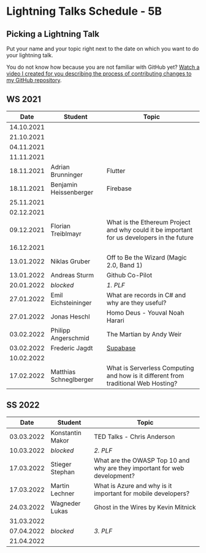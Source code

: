 # Lightning Talks Schedule - 5B

## Picking a Lightning Talk

Put your name and your topic right next to the date on which you want to do your lightning talk.

You do not know how because you are not familiar with GitHub yet? [Watch a video I created for you describing the process of contributing changes to my GitHub repository](https://youtu.be/mBprBD16P3g).

## WS 2021

| Date       | Student | Topic |
| ---------- | ------- | ----- |
| 14.10.2021 |         |       |
| 21.10.2021 |         |       |
| 04.11.2021 |         |       |
| 11.11.2021 |         |       |
| 18.11.2021 | Adrian Brunninger | Flutter |
| 18.11.2021 | Benjamin Heissenberger | Firebase |
| 25.11.2021 |         |       |
| 02.12.2021 |         |       |
| 09.12.2021 | Florian Treiblmayr | What is the Ethereum Project and why could it be important for us developers in the future |
| 16.12.2021 |         |       |
| 13.01.2022 | Niklas Gruber        |    Off to Be the Wizard (Magic 2.0, Band 1)    |
| 13.01.2022 | Andreas Sturm | Github Co-Pilot |
| 20.01.2022 | *blocked* | *1. PLF* |
| 27.01.2022 | Emil Eichsteininger | What are records in C# and why are they useful? |
| 27.01.2022 | Jonas Heschl | Homo Deus - Youval Noah Harari |
| 03.02.2022 | Philipp Angerschmid | The Martian by Andy Weir |
| 03.02.2022 | Frederic Jagdt | [Supabase](https://supabase.io/) |
| 10.02.2022 |          |      |
| 17.02.2022 | Matthias Schneglberger | What is Serverless Computing and how is it different from traditional Web Hosting? |

## SS 2022

| Date       | Student | Topic |
| ---------- | ------- | ----- |
| 03.03.2022 |  Konstantin Makor | TED Talks - Chris Anderson  |
| 10.03.2022 | *blocked* | *2. PLF* |
| 17.03.2022 | Stieger Stephan | What are the OWASP Top 10 and why are they important for web development? |
| 17.03.2022 | Martin Lechner | What is Azure and why is it important for mobile developers? |
| 24.03.2022 | Wagneder Lukas | Ghost in the Wires by Kevin Mitnick |
| 31.03.2022 |         |       |
| 07.04.2022 | *blocked* | *3. PLF* |
| 21.04.2022 |         |       |
